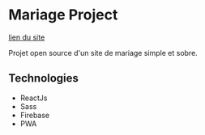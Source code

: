 # Mariage Project

[lien du site](https://mariage-29eac.web.app)

Projet open source d'un site de mariage simple et sobre.

## Technologies

- ReactJs
- Sass
- Firebase
- PWA
